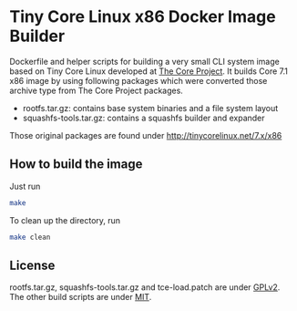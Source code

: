 Tiny Core Linux x86 Docker Image Builder
========================================

Dockerfile and helper scripts for building a very small CLI system image based
on Tiny Core Linux developed at [The Core Project](http://tinycorelinux.net).
It builds Core 7.1 x86 image by using following packages which were
converted those archive type from The Core Project packages.

- rootfs.tar.gz: contains base system binaries and a file system layout
- squashfs-tools.tar.gz: contains a squashfs builder and expander

Those original packages are found under http://tinycorelinux.net/7.x/x86

## How to build the image

Just run

```bash
make
```

To clean up the directory, run

```bash
make clean
```

## License

rootfs.tar.gz, squashfs-tools.tar.gz and tce-load.patch are under
[GPLv2](http://www.gnu.org/licenses/gpl-2.0.html). The other build scripts are
under [MIT](LICENSE).

